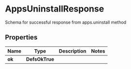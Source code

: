 

# AppsUninstallResponse

Schema for successful response from apps.uninstall method

## Properties

| Name | Type | Description | Notes |
|------------ | ------------- | ------------- | -------------|
|**ok** | **DefsOkTrue** |  |  |



